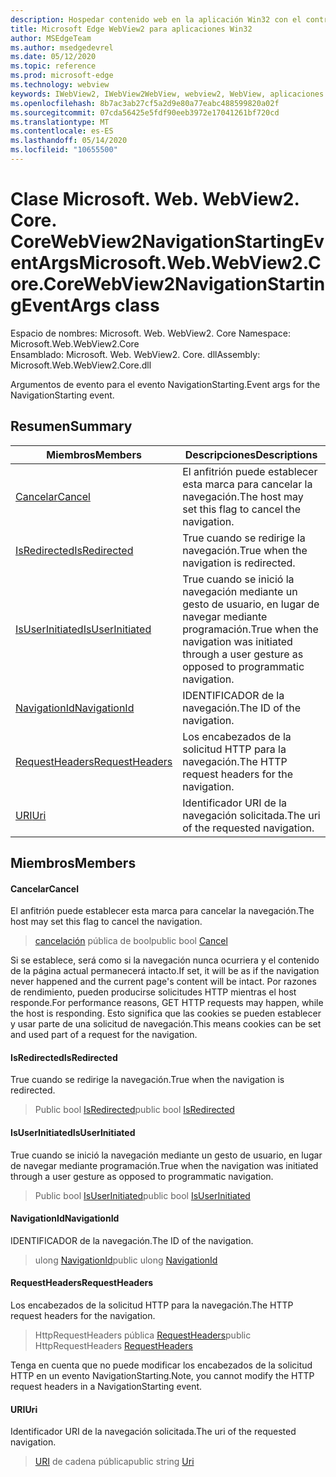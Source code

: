 ```yaml
---
description: Hospedar contenido web en la aplicación Win32 con el control Microsoft Edge WebView2
title: Microsoft Edge WebView2 para aplicaciones Win32
author: MSEdgeTeam
ms.author: msedgedevrel
ms.date: 05/12/2020
ms.topic: reference
ms.prod: microsoft-edge
ms.technology: webview
keywords: IWebView2, IWebView2WebView, webview2, WebView, aplicaciones Win32, Win32, Edge, ICoreWebView2, ICoreWebView2Controller, control de explorador, HTML Edge
ms.openlocfilehash: 8b7ac3ab27cf5a2d9e80a77eabc488599820a02f
ms.sourcegitcommit: 07cda56425e5fdf90eeb3972e17041261bf720cd
ms.translationtype: MT
ms.contentlocale: es-ES
ms.lasthandoff: 05/14/2020
ms.locfileid: "10655500"
---
```

# <span data-ttu-id="f4956-104">Clase Microsoft. Web. WebView2. Core. CoreWebView2NavigationStartingEventArgs</span><span class="sxs-lookup"><span data-stu-id="f4956-104">Microsoft.Web.WebView2.Core.CoreWebView2NavigationStartingEventArgs class</span></span> 

<span data-ttu-id="f4956-105">Espacio de nombres: Microsoft. Web. WebView2. Core </span><span class="sxs-lookup"><span data-stu-id="f4956-105">Namespace: Microsoft.Web.WebView2.Core</span></span>\
<span data-ttu-id="f4956-106">Ensamblado: Microsoft. Web. WebView2. Core. dll</span><span class="sxs-lookup"><span data-stu-id="f4956-106">Assembly: Microsoft.Web.WebView2.Core.dll</span></span>

<span data-ttu-id="f4956-107">Argumentos de evento para el evento NavigationStarting.</span><span class="sxs-lookup"><span data-stu-id="f4956-107">Event args for the NavigationStarting event.</span></span>

## <span data-ttu-id="f4956-108">Resumen</span><span class="sxs-lookup"><span data-stu-id="f4956-108">Summary</span></span>

 <span data-ttu-id="f4956-109">Miembros</span><span class="sxs-lookup"><span data-stu-id="f4956-109">Members</span></span>                        | <span data-ttu-id="f4956-110">Descripciones</span><span class="sxs-lookup"><span data-stu-id="f4956-110">Descriptions</span></span>
--------------------------------|---------------------------------------------
[<span data-ttu-id="f4956-111">Cancelar</span><span class="sxs-lookup"><span data-stu-id="f4956-111">Cancel</span></span>](#cancel) | <span data-ttu-id="f4956-112">El anfitrión puede establecer esta marca para cancelar la navegación.</span><span class="sxs-lookup"><span data-stu-id="f4956-112">The host may set this flag to cancel the navigation.</span></span>
[<span data-ttu-id="f4956-113">IsRedirected</span><span class="sxs-lookup"><span data-stu-id="f4956-113">IsRedirected</span></span>](#isredirected) | <span data-ttu-id="f4956-114">True cuando se redirige la navegación.</span><span class="sxs-lookup"><span data-stu-id="f4956-114">True when the navigation is redirected.</span></span>
[<span data-ttu-id="f4956-115">IsUserInitiated</span><span class="sxs-lookup"><span data-stu-id="f4956-115">IsUserInitiated</span></span>](#isuserinitiated) | <span data-ttu-id="f4956-116">True cuando se inició la navegación mediante un gesto de usuario, en lugar de navegar mediante programación.</span><span class="sxs-lookup"><span data-stu-id="f4956-116">True when the navigation was initiated through a user gesture as opposed to programmatic navigation.</span></span>
[<span data-ttu-id="f4956-117">NavigationId</span><span class="sxs-lookup"><span data-stu-id="f4956-117">NavigationId</span></span>](#navigationid) | <span data-ttu-id="f4956-118">IDENTIFICADOR de la navegación.</span><span class="sxs-lookup"><span data-stu-id="f4956-118">The ID of the navigation.</span></span>
[<span data-ttu-id="f4956-119">RequestHeaders</span><span class="sxs-lookup"><span data-stu-id="f4956-119">RequestHeaders</span></span>](#requestheaders) | <span data-ttu-id="f4956-120">Los encabezados de la solicitud HTTP para la navegación.</span><span class="sxs-lookup"><span data-stu-id="f4956-120">The HTTP request headers for the navigation.</span></span>
[<span data-ttu-id="f4956-121">URI</span><span class="sxs-lookup"><span data-stu-id="f4956-121">Uri</span></span>](#uri) | <span data-ttu-id="f4956-122">Identificador URI de la navegación solicitada.</span><span class="sxs-lookup"><span data-stu-id="f4956-122">The uri of the requested navigation.</span></span>

## <span data-ttu-id="f4956-123">Miembros</span><span class="sxs-lookup"><span data-stu-id="f4956-123">Members</span></span>

#### <span data-ttu-id="f4956-124">Cancelar</span><span class="sxs-lookup"><span data-stu-id="f4956-124">Cancel</span></span> 

<span data-ttu-id="f4956-125">El anfitrión puede establecer esta marca para cancelar la navegación.</span><span class="sxs-lookup"><span data-stu-id="f4956-125">The host may set this flag to cancel the navigation.</span></span>

> <span data-ttu-id="f4956-126">[cancelación](#cancel) pública de bool</span><span class="sxs-lookup"><span data-stu-id="f4956-126">public bool [Cancel](#cancel)</span></span>

<span data-ttu-id="f4956-127">Si se establece, será como si la navegación nunca ocurriera y el contenido de la página actual permanecerá intacto.</span><span class="sxs-lookup"><span data-stu-id="f4956-127">If set, it will be as if the navigation never happened and the current page's content will be intact.</span></span> <span data-ttu-id="f4956-128">Por razones de rendimiento, pueden producirse solicitudes HTTP mientras el host responde.</span><span class="sxs-lookup"><span data-stu-id="f4956-128">For performance reasons, GET HTTP requests may happen, while the host is responding.</span></span> <span data-ttu-id="f4956-129">Esto significa que las cookies se pueden establecer y usar parte de una solicitud de navegación.</span><span class="sxs-lookup"><span data-stu-id="f4956-129">This means cookies can be set and used part of a request for the navigation.</span></span>

#### <span data-ttu-id="f4956-130">IsRedirected</span><span class="sxs-lookup"><span data-stu-id="f4956-130">IsRedirected</span></span> 

<span data-ttu-id="f4956-131">True cuando se redirige la navegación.</span><span class="sxs-lookup"><span data-stu-id="f4956-131">True when the navigation is redirected.</span></span>

> <span data-ttu-id="f4956-132">Public bool [IsRedirected](#isredirected)</span><span class="sxs-lookup"><span data-stu-id="f4956-132">public bool [IsRedirected](#isredirected)</span></span>

#### <span data-ttu-id="f4956-133">IsUserInitiated</span><span class="sxs-lookup"><span data-stu-id="f4956-133">IsUserInitiated</span></span> 

<span data-ttu-id="f4956-134">True cuando se inició la navegación mediante un gesto de usuario, en lugar de navegar mediante programación.</span><span class="sxs-lookup"><span data-stu-id="f4956-134">True when the navigation was initiated through a user gesture as opposed to programmatic navigation.</span></span>

> <span data-ttu-id="f4956-135">Public bool [IsUserInitiated](#isuserinitiated)</span><span class="sxs-lookup"><span data-stu-id="f4956-135">public bool [IsUserInitiated](#isuserinitiated)</span></span>

#### <span data-ttu-id="f4956-136">NavigationId</span><span class="sxs-lookup"><span data-stu-id="f4956-136">NavigationId</span></span> 

<span data-ttu-id="f4956-137">IDENTIFICADOR de la navegación.</span><span class="sxs-lookup"><span data-stu-id="f4956-137">The ID of the navigation.</span></span>

> <span data-ttu-id="f4956-138">ulong [NavigationId](#navigationid)</span><span class="sxs-lookup"><span data-stu-id="f4956-138">public ulong [NavigationId](#navigationid)</span></span>

#### <span data-ttu-id="f4956-139">RequestHeaders</span><span class="sxs-lookup"><span data-stu-id="f4956-139">RequestHeaders</span></span> 

<span data-ttu-id="f4956-140">Los encabezados de la solicitud HTTP para la navegación.</span><span class="sxs-lookup"><span data-stu-id="f4956-140">The HTTP request headers for the navigation.</span></span>

> <span data-ttu-id="f4956-141">HttpRequestHeaders pública [RequestHeaders](#requestheaders)</span><span class="sxs-lookup"><span data-stu-id="f4956-141">public HttpRequestHeaders [RequestHeaders](#requestheaders)</span></span>

<span data-ttu-id="f4956-142">Tenga en cuenta que no puede modificar los encabezados de la solicitud HTTP en un evento NavigationStarting.</span><span class="sxs-lookup"><span data-stu-id="f4956-142">Note, you cannot modify the HTTP request headers in a NavigationStarting event.</span></span>

#### <span data-ttu-id="f4956-143">URI</span><span class="sxs-lookup"><span data-stu-id="f4956-143">Uri</span></span> 

<span data-ttu-id="f4956-144">Identificador URI de la navegación solicitada.</span><span class="sxs-lookup"><span data-stu-id="f4956-144">The uri of the requested navigation.</span></span>

> <span data-ttu-id="f4956-145">[URI](#uri) de cadena pública</span><span class="sxs-lookup"><span data-stu-id="f4956-145">public string [Uri](#uri)</span></span>

